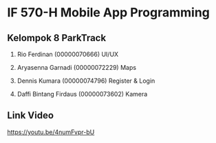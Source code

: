 # **IF 570-H Mobile App Programming**

## Kelompok 8 ParkTrack

1. Rio Ferdinan
(00000070666)
UI/UX

2. Aryasenna Garnadi
(00000072229)
Maps

3. Dennis Kumara
(00000074796)
Register & Login

4. Daffi Bintang Firdaus
(00000073602)
Kamera
 
## Link Video
https://youtu.be/4numFvpr-bU
